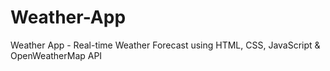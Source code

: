 # Weather-App
Weather App - Real-time Weather Forecast using HTML, CSS, JavaScript &amp; OpenWeatherMap API
